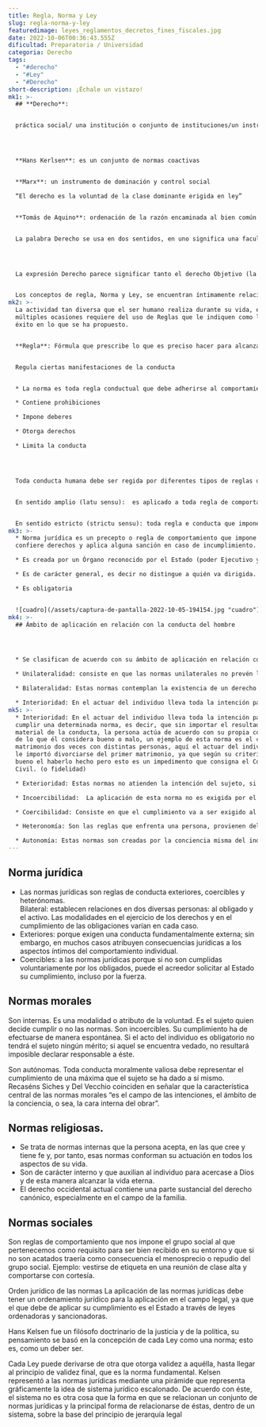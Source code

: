 ```yaml
---
title: Regla, Norma y Ley
slug: regla-norma-y-ley
featuredimage: leyes_reglamentos_decretos_fines_fiscales.jpg
date: 2022-10-06T00:36:43.555Z
dificultad: Preparatoria / Universidad
categoria: Derecho
tags:
  - "#derecho"
  - "#Ley"
  - "#Derecho"
short-description: ¡Échale un vistazo!
mk1: >-
  ## **Derecho**: 


  práctica social/ una institución o conjunto de instituciones/un instrumento para alcanzar metas de carácter político, económico o social/ un conjunto de reglas o normas, etc…




  **Hans Kerlsen**: es un conjunto de normas coactivas


  **Marx**: un instrumento de dominación y control social

  “El derecho es la voluntad de la clase dominante erigida en ley”


  **Tomás de Aquino**: ordenación de la razón encaminada al bien común


  La palabra Derecho se usa en dos sentidos, en uno significa una facultad reconocida al individuo por la ley para llevar a cabo determinados actos, y en otra es un conjunto de leyes, o normas jurídicas, aplicadas a la conducta social de los individuos. 




  La expresión Derecho parece significar tanto el derecho Objetivo (la norma) y las facultades o derechos (sustantivo) y las reglas o enunciados de derecho.


  Los conceptos de regla, Norma y Ley, se encuentran íntimamente relacionados entre sí y constituyen la base para iniciar el deslinde del campo propio del Derecho frente a otros órdenes rectores de la conducta humana.
mk2: >-
  La actividad tan diversa que el ser humano realiza durante su vida, en
  múltiples ocasiones requiere del uso de Reglas que le indiquen como lograr el
  éxito en lo que se ha propuesto.


  **Regla**: Fórmula que prescribe lo que es preciso hacer para alcanzar un fin.


  Regula ciertas manifestaciones de la conducta 


  * La norma es toda regla conductual que debe adherirse al comportamiento del individuo que convive en sociedad.

  * Contiene prohibiciones

  * Impone deberes

  * Otorga derechos

  * Limita la conducta




  Toda conducta humana debe ser regida por diferentes tipos de reglas de comportamiento, a las que se les llama norma.  


  En sentido amplio (latu sensu):  es aplicado a toda regla de comportamiento humano, sea obligatoria o no obligatoria.


  En sentido estricto (strictu sensu): toda regla e conducta que impone deberes y obligaciones y tiene la capacidad de conferir derechos.
mk3: >-
  * Norma jurídica es un precepto o regla de comportamiento que impone deberes,
  confiere derechos y aplica alguna sanción en caso de incumplimiento.

  * Es creada por un Órgano reconocido por el Estado (poder Ejecutivo y Legislativo) que tiene la facultad de imponer una sanción y en caso de incumplimiento (poder Judicial) o usar la fuerza.

  * Es de carácter general, es decir no distingue a quién va dirigida.

  * Es obligatoria


  ![cuadro](/assets/captura-de-pantalla-2022-10-05-194154.jpg "cuadro")
mk4: >-
  ## Ámbito de aplicación en relación con la conducta del hombre




  * Se clasifican de acuerdo con su ámbito de aplicación en relación con la conducta del hombre, siendo: unilateralidad, bilateralidad, interioridad, exterioridad, incoercibilidad, coercibilidad, autonomía, heteronomía, conceptos que se desglosan a continuación.

  * Unilateralidad: consiste en que las normas unilaterales no prevén la existencia de un sujeto facultado para exigir el cumplimiento de las obligaciones contenidas en esa norma al destinatario, es decir, o confieren facultades o imponen obligaciones, por ejemplo: un poder notarial, un convenio, un contrato. 

  * Bilateralidad: Estas normas contemplan la existencia de un derecho que es desprendido de una obligación o viceversa y por lo tanto, la de un sujeto autorizado para exigir el cumplimiento de la obligación, por ejemplo: en un contrato de compra-venta, el vendedor tiene la obligación de entregar el bien y el comprador de pagarlo o desde otro punto de vista, si el vendedor recibe el dinero, el comprador tiene la obligación de exigirle que le entregue el bien.  

  * Interioridad: En el actuar del individuo lleva toda la intención para cumplir una determinada norma, es decir, que sin importar el resultado material de la conducta, la persona actúa de acuerdo con su propia conciencia de lo que él considera bueno o malo, un ejemplo de esta norma es el contraer matrimonio dos veces con distintas personas, aquí el actuar del individuo no le importó divorciarse del primer matrimonio, ya que según su criterio es bueno el haberlo hecho pero esto es un impedimento que consigna el Código Civil.
mk5: >-
  * Interioridad: En el actuar del individuo lleva toda la intención para
  cumplir una determinada norma, es decir, que sin importar el resultado
  material de la conducta, la persona actúa de acuerdo con su propia conciencia
  de lo que él considera bueno o malo, un ejemplo de esta norma es el contraer
  matrimonio dos veces con distintas personas, aquí el actuar del individuo no
  le importó divorciarse del primer matrimonio, ya que según su criterio es
  bueno el haberlo hecho pero esto es un impedimento que consigna el Código
  Civil. (o fidelidad)

  * Exterioridad: Estas normas no atienden la intención del sujeto, si no que enfocan al resultado material de la conducta, por ejemplo: a este tipo de normas no le interesa si una persona mata a otra que se encuentra en fase de una enfermedad terminal y sufría mucho, y por misericordia se consideró necesario matarlo, de cualquier forma existe el homicidio, o bien es un homicidio imprudencial, toda vez que la persona que decidió matarla no tenía la intención, pero de cualquier forma cometió tal acto y es castigado con una sanción que impone el poder del Estado 

  * Incoercibilidad:  La aplicación de esta norma no es exigida por el Estado, no puede ser impuesta por la fuerza o coacción, ya que su cumplimiento queda sujeto a la voluntad del individuo, por ejemplo, si una persona muy allegada a la religión, decide no ir a misa, nadie puede obligarla a ir a la fuerza y a consecuencia de su acto no puede ser castigada por su incumplimiento. 

  * Coercibilidad: Consiste en que el cumplimiento va a ser exigido al individuo aún en contra de su voluntad e incluso con el uso de la fuerza, por ejemplo: si el padre niega dar alimento a sus hijos menores de edad, la norma jurídica lo sanciona y le ordena cumplir con esa obligación.

  * Heteronomía: Son las reglas que enfrenta una persona, provienen del medio externo, es decir, son creadas por entidades distintas al destinatario de la norma, ejemplo: Las reglas que se aplican al tránsito de vehículos en una ciudad fueron creadas por personas ajenas a quien usualmente conduce su automóvil

  * Autonomía: Estas normas son creadas por la conciencia misma del individuo que habrá de obedecerlas, con el fin de regular su propia conducta, por ejemplo: bañarse todos los días e ir al trabajo.
---
```

## Norma jurídica

* Las normas jurídicas son reglas de conducta exteriores, coercibles y heterónomas.\
  Bilateral:  establecen relaciones en dos diversas personas: al obligado y el activo. Las modalidades en el ejercicio de los derechos y en el cumplimiento de las obligaciones varían en cada caso.
* Exteriores: porque exigen una conducta fundamentalmente externa; sin embargo, en muchos casos atribuyen consecuencias jurídicas a los aspectos íntimos del comportamiento individual.  
* Coercibles: a las normas jurídicas porque si no son cumplidas voluntariamente por los obligados, puede el acreedor solicitar al Estado su cumplimiento, incluso por la fuerza. 

## Normas morales

Son internas. Es una modalidad o atributo de la voluntad. Es el sujeto quien decide cumplir o no las normas. 
 Son incoercibles. Su cumplimiento ha de efectuarse de manera espontánea. Si el acto del individuo es obligatorio no tendrá el sujeto ningún mérito; si aquel se encuentra vedado, no resultará imposible declarar responsable a éste. 

Son autónomas. Toda conducta moralmente valiosa debe representar el cumplimiento de una máxima que el sujeto se ha dado a sí mismo. 
Recaséns Siches y Del Vecchio coinciden en señalar que la característica central de las normas morales “es el campo de las intenciones, el ámbito de la conciencia, o sea, la cara interna del obrar”. 



## Normas religiosas.

* Se trata de normas internas que la persona acepta, en las que cree y tiene fe y, por tanto, esas normas conforman su actuación en todos los aspectos de su vida.
* Son de carácter interno y que auxilian al individuo para acercase a Dios y de esta manera alcanzar la vida eterna.
* El derecho occidental actual contiene una parte sustancial del derecho canónico, especialmente en el campo de la familia. 

##  Normas sociales 

Son reglas de comportamiento que nos impone el grupo social al que pertenecemos como requisito para ser bien recibido en su entorno y que si no son acatados traería como consecuencia el menosprecio o repudio del grupo social. Ejemplo: vestirse de etiqueta en una reunión de clase alta y comportarse con cortesía. 

Orden jurídico de las normas La aplicación de las normas jurídicas debe tener un ordenamiento jurídico para la aplicación en el campo legal, ya que el que debe de aplicar su cumplimiento es el Estado a través de leyes ordenadoras y sancionadoras.

Hans Kelsen fue un filósofo doctrinario de la justicia y de la política, su pensamiento se basó en la concepción de cada Ley como una norma; esto es, como un deber ser.

Cada Ley puede derivarse de otra que otorga validez a aquélla, hasta llegar al principio de validez final, que es la norma fundamental. Kelsen representó a las normas jurídicas mediante una pirámide que representa gráficamente la idea de sistema jurídico escalonado. De acuerdo con éste, el sistema no es otra cosa que la forma en que se relacionan un conjunto de normas jurídicas y la principal forma de relacionarse de éstas, dentro de un sistema, sobre la base del principio de jerarquía legal